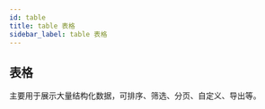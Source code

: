 ```yaml
---
id: table
title: table 表格
sidebar_label: table 表格
---
```


##  表格

主要用于展示大量结构化数据，可排序、筛选、分页、自定义、导出等。
